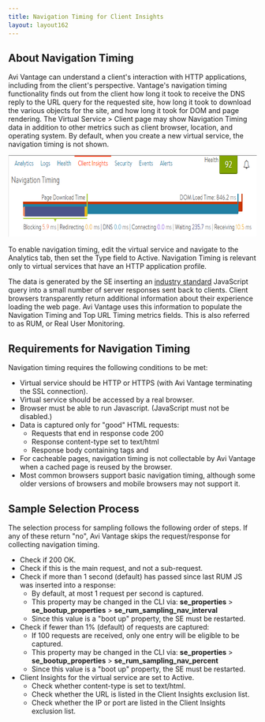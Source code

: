 ```yaml
---
title: Navigation Timing for Client Insights
layout: layout162
---
```

## About Navigation Timing

Avi Vantage can understand a client's interaction with HTTP applications, including from the client's perspective. Vantage's navigation timing functionality finds out from the client how long it took to receive the DNS reply to the URL query for the requested site, how long it took to download the various objects for the site, and how long it took for DOM and page rendering. The Virtual Service > Client page may show Navigation Timing data in addition to other metrics such as client browser, location, and operating system. By default, when you create a new virtual service, the navigation timing is not shown.

<a href="img/NavTiming.png"><img class="alignnone size-full wp-image-66" src="img/NavTiming.png" alt="NavTiming" width="720" height="165"> </a>

To enable navigation timing, edit the virtual service and navigate to the Analytics tab, then set the Type field to Active. Navigation Timing is relevant only to virtual services that have an HTTP application profile.

The data is generated by the SE inserting an <a href="http://www.w3.org/TR/navigation-timing/">industry standard</a> JavaScript query into a small number of server responses sent back to clients. Client browsers transparently return additional information about their experience loading the web page. Avi Vantage uses this information to populate the Navigation Timing and Top URL Timing metrics fields. This is also referred to as RUM, or Real User Monitoring.

## Requirements for Navigation Timing

Navigation timing requires the following conditions to be met:

* Virtual service should be HTTP or HTTPS (with Avi Vantage terminating the SSL connection).
* Virtual service should be accessed by a real browser.
* Browser must be able to run Javascript. (JavaScript must not be disabled.)
* Data is captured only for "good" HTML requests:  
    * Requests that end in response code 200
    * Response content-type set to text/html
    * Response body containing tags and
* For cacheable pages, navigation timing is not collectable by Avi Vantage when a cached page is reused by the browser.
* Most common browsers support basic navigation timing, although some older versions of browsers and mobile browsers may not support it. 

## Sample Selection Process

The selection process for sampling follows the following order of steps. If any of these return "no", Avi Vantage skips the request/response for collecting navigation timing.

* Check if 200 OK.
* Check if this is the main request, and not a sub-request.
* Check if more than 1 second (default) has passed since last RUM JS was inserted into a response:  
    * By default, at most 1 request per second is captured.
    * This property may be changed in the CLI via: **se_properties** > **se_bootup_properties** > **se_rum_sampling_nav_interval**
    * Since this value is a "boot up" property, the SE must be restarted.
* Check if fewer than 1% (default) of requests are captured:  
    * If 100 requests are received, only one entry will be eligible to be captured.
    * This property may be changed in the CLI via: **se_properties** > **se_bootup_properties** > **se_rum_sampling_nav_percent**
    * Since this value is a "boot up" property, the SE must be restarted.
* Client Insights for the virtual service are set to Active.  
    * Check whether content-type is set to text/html.
    * Check whether the URL is listed in the Client Insights exclusion list.
    * Check whether the IP or port are listed in the Client Insights exclusion list. 